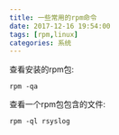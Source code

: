 ```yaml
---
title: 一些常用的rpm命令
date: 2017-12-16 19:54:00
tags: [rpm,linux]
categories: 系统
---
```


查看安装的rpm包:

```shell
rpm -qa
```

查看一个rpm包包含的文件:
```shell
rpm -ql rsyslog
```
